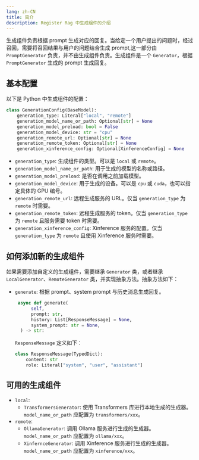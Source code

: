 ```yaml
---
lang: zh-CN
title: 简介 
description: Register Rag 中生成组件的介绍
---
```


生成组件负责根据 prompt 生成对应的回复。当给定一个用户提出的问题时，经过召回，需要将召回结果与用户的问题结合生成 prompt,这一部分由 `PromptGenerator` 负责，并不由生成组件负责。生成组件是一个 `Generator`，根据 `PromptGenerator` 生成的 prompt 生成回复。

## 基本配置

以下是 Python 中生成组件的配置：

```python
class GenerationConfig(BaseModel):
    generation_type: Literal["local", "remote"]
    generation_model_name_or_path: Optional[str] = None
    generation_model_preload: bool = False
    generation_model_device: str = "cpu"
    generation_remote_url: Optional[str] = None
    generation_remote_token: Optional[str] = None
    generation_xinference_config: Optional[XinferenceConfig] = None
```

- `generation_type`: 生成组件的类型。可以是 `local` 或 `remote`。
- `generation_model_name_or_path`: 用于生成的模型的名称或路径。
- `generation_model_preload`: 是否在调用之前加载模型。
- `generation_model_device`: 用于生成的设备。可以是 `cpu` 或 `cuda`，也可以指定具体的 GPU 编号。
- `generation_remote_url`: 远程生成服务的 URL。仅当 `generation_type` 为 `remote` 时需要。
- `generation_remote_token`: 远程生成服务的 token。仅当 `generation_type` 为 `remote` 且服务需要 token 时需要。
- `generation_xinference_config`: Xinference 服务的配置。仅当 `generation_type` 为 `remote` 且使用 Xinference 服务时需要。

## 如何添加新的生成组件

如果需要添加自定义的生成组件，需要继承 `Generator` 类，或者继承 `LocalGenerator`、`RemoteGenerator` 类，并实现抽象方法。抽象方法如下：

- `generate`: 根据 prompt、system prompt 与历史消息生成回复。

  ```python
   async def generate(
        self,
        prompt: str,
        history: List[ResponseMessage] = None,
        system_prompt: str = None,
    ) -> str:
  ```

  `ResponseMessage` 定义如下：

  ```python
  class ResponseMessage(TypedDict):
      content: str
      role: Literal["system", "user", "assistant"]
  ```

## 可用的生成组件

- `local`:
  - `TransformersGenerator`: 使用 Transformers 库进行本地生成的生成器。`model_name_or_path` 应配置为 `transformers/xxx`。
- `remote`:
  - `OllamaGenerator`: 调用 Ollama 服务进行生成的生成器。`model_name_or_path` 应配置为 `ollama/xxx`。
  - `XinfernceGenerator`: 调用 Xinference 服务进行生成的生成器。`model_name_or_path` 应配置为 `xinference/xxx`。
